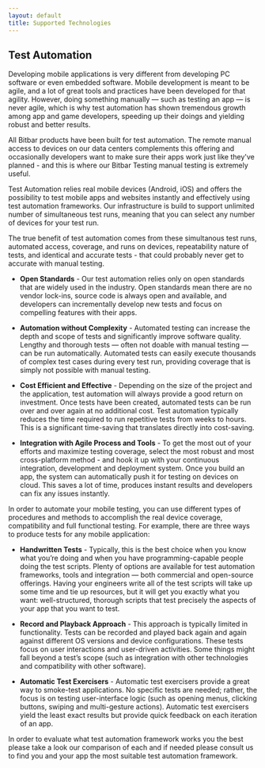 ```yaml
---
layout: default
title: Supported Technologies
---
```


## Test Automation

Developing mobile applications is very different from developing PC
software or even embedded software. Mobile development is meant to be
agile, and a lot of great tools and practices have been developed for
that agility. However, doing something manually — such as testing an
app — is never agile, which is why test automation has shown
tremendous growth among app and game developers, speeding up their
doings and yielding robust and better results.

All Bitbar products have been built for test automation. The remote
manual access to devices on our data centers complements this offering
and occasionally developers want to make sure their apps work just
like they've planned - and this is where our Bitbar Testing manual testing is
extremely useful.

Test Automation relies real mobile devices (Android, iOS) and offers
the possibility to test mobile apps and websites instantly and
effectively using test automation frameworks. Our infrastructure is
build to support unlimited number of simultaneous test runs, meaning
that you can select any number of devices for your test run.

The true benefit of test automation comes from these simultanous test
runs, automated access, coverage, and runs on devices, repeatability
nature of tests, and identical and accurate tests - that could
probably never get to accurate with manual testing.

* **Open Standards** - Our test automation relies only on
open standards that are widely used in the industry. Open standards
mean there are no vendor lock-ins, source code is always open and
available, and developers can incrementally develop new tests and
focus on compelling features with their apps.

* **Automation without Complexity** - Automated testing
can increase the depth and scope of tests and significantly improve
software quality. Lengthy and thorough tests — often not doable with
manual testing — can be run automatically. Automated tests can easily
execute thousands of complex test cases during every test run,
providing coverage that is simply not possible with manual testing.

* **Cost Efficient and Effective** - Depending on the
size of the project and the application, test automation will always
provide a good return on investment. Once tests have been created,
automated tests can be run over and over again at no additional
cost. Test automation typically reduces the time required to run
repetitive tests from weeks to hours. This is a significant
time-saving that translates directly into cost-saving.

* **Integration with Agile Process and Tools** - To get
the most out of your efforts and maximize testing coverage, select the
most robust and most cross-platform method - and hook it up with your
continuous integration, development and deployment system. Once you
build an app, the system can automatically push it for testing on
devices on cloud. This saves a lot of time, produces instant results
and developers can fix any issues instantly.

In order to automate your mobile testing, you can use different types
of procedures and methods to accomplish the real device coverage,
compatibility and full functional testing. For example, there are
three ways to produce tests for any mobile application:

* **Handwritten Tests** - Typically, this is the best
choice when you know what you’re doing and when you have
programming-capable people doing the test scripts. Plenty of options
are available for test automation frameworks, tools and integration —
both commercial and open-source offerings. Having your engineers write
all of the test scripts will take up some time and tie up resources,
but it will get you exactly what you want: well-structured, thorough
scripts that test precisely the aspects of your app that you want to
test.

* **Record and Playback Approach** - This approach is
typically limited in functionality. Tests can be
recorded and played back again and again against different OS
versions and device configurations. These tests focus on user
interactions and user-driven activities. Some things might fall beyond
a test’s scope (such as integration with other technologies and
compatibility with other software).

* **Automatic Test Exercisers** - Automatic test
exercisers provide a great way to smoke-test applications. No specific
tests are needed; rather, the focus is on testing user-interface logic
(such as opening menus, clicking buttons, swiping and multi-gesture
actions). Automatic test exercisers yield the least exact results but
provide quick feedback on each iteration of an app.

In order to evaluate what test automation framework works you the best
please take a look our comparison of each and if needed please consult
us to find you and your app the most suitable test automation
framework.
